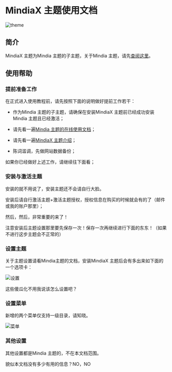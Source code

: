 MindiaX 主题使用文档
======
![theme](http://2.devework.com/2014/12/160149818120141201.png)

## 简介

MindiaX 主题为Mindia 主题的子主题，关于Mindia 主题，请先[查阅这里](http://devework.com/theme/mindia/)。

## 使用帮助

### 提前准备工作

在正式进入使用教程前，请先按照下面的说明做好提前工作若干：

- 作为Mindia 主题的子主题，请确保在安装MindiaX 主题前已经成功安装Mindia 主题且已经激活；

- 请先看一遍[Mindia 主题的在线使用文档](http://devework.com/theme/mindia/docs.html)；

- 请先看一遍[MindiaX 主题介绍](http://devework.com/mindiax-theme.html)；

- 陈词滥调，先做网站数据备份；

如果你已经做好上述工作，请继续往下面看；

### 安装与激活主题

安装的就不用说了，安装主题还不会请自行大脸。

安装后请自行激活主题+激活主题授权，授权信息在购买的时候就会有的了（邮件或我的账户那里）；

然后，然后，非常重要的来了！

注意安装后主题设置那里要先保存一次！保存一次再继续进行下面的东东！（如果不进行这步主题会不正常的）

### 设置主题

关于主题设置请看Mindia主题的文档，安装MindiaX 主题后会有多出来如下面的一个选项卡：

![设置](http://2.devework.com/2014/11/655497964320141130.png)

这些傻瓜化不用我说该怎么设置吧？

### 设置菜单

新增的两个菜单仅支持一级目录，请知晓。

![菜单](http://2.devework.com/2014/11/782233662720141130.png)

### 其他设置

其他设置都是Mindia 主题的，不在本文档范围。




貌似本文档没有多少有用的信息？NO，NO






